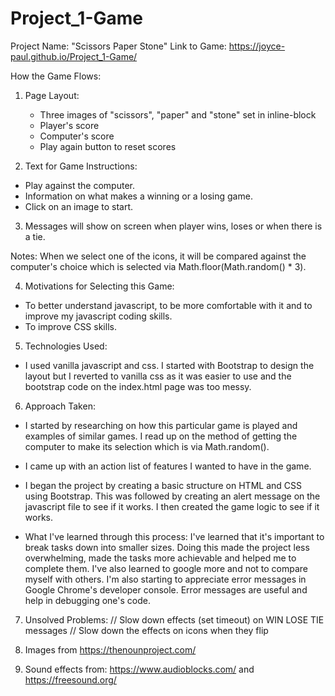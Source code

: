 # Project_1-Game
Project Name: "Scissors Paper Stone"
Link to Game: https://joyce-paul.github.io/Project_1-Game/


How the Game Flows:
1) Page Layout:
    - Three images of "scissors", "paper" and "stone" set in inline-block
    - Player's score
    - Computer's score
    - Play again button to reset scores

2) Text for Game Instructions:
- Play against the computer.
- Information on what makes a winning or a losing game.
- Click on an image to start.

3) Messages will show on screen when player wins, loses or when there is a tie.

Notes:
When we select one of the icons, it will be compared against the computer's choice which is selected via Math.floor(Math.random() * 3).

4) Motivations for Selecting this Game:
- To better understand javascript, to be more comfortable with it and to improve my javascript coding skills.
- To improve CSS skills.

5) Technologies Used:
- I used vanilla javascript and css. I started with Bootstrap to design the layout but I reverted to vanilla css as it was easier to use and the bootstrap code on the index.html page was too messy.

6) Approach Taken:
- I started by researching on how this particular game is played and examples of similar games. I read up on the method of getting the computer to make its selection which is via Math.random().

- I came up with an action list of features I wanted to have in the game.

- I began the project by creating a basic structure on HTML and CSS using Bootstrap. This was followed by creating an alert message on the javascript file to see if it works. I then created the game logic to see if it works.

- What I've learned through this process: I've learned that it's important to break tasks down into smaller sizes. Doing this made the project less overwhelming, made the tasks more achievable and helped me to complete them. I've also learned to google more and not to compare myself with others. I'm also starting to appreciate error messages in Google Chrome's developer console. Error messages are useful and help in debugging one's code.

7) Unsolved Problems:
// Slow down effects (set timeout) on WIN LOSE TIE messages
// Slow down the effects on icons when they flip

8) Images from https://thenounproject.com/

9) Sound effects from: https://www.audioblocks.com/ and https://freesound.org/